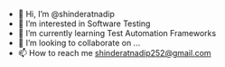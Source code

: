 - 👋 Hi, I’m @shinderatnadip
- 👀 I’m interested in Software Testing
- 🌱 I’m currently learning Test Automation Frameworks
- 💞️ I’m looking to collaborate on ...
- 📫 How to reach me shinderatnadip252@gmail.com

<!---
shinderatnadip/shinderatnadip is a ✨ special ✨ repository because its `README.md` (this file) appears on your GitHub profile.
You can click the Preview link to take a look at your changes.
--->
